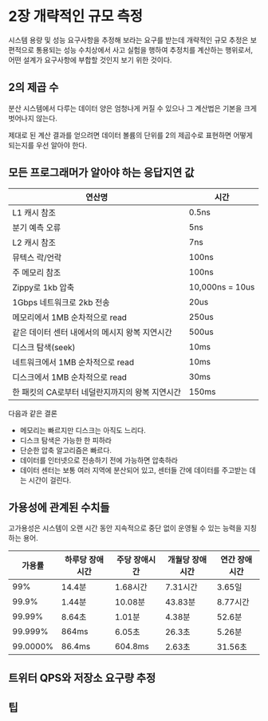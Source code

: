 # 2장 개략적인 규모 측정

시스템 용량 및 성능 요구사항을 추정해 보라는 요구를 받는데 개략적인 규모 추정은 보편적으로 통용되는 성능 수치상에서 사고 실험을 행하여 추정치를 계산하는 행위로서, 어떤 설계가 요구사항에 부합할 것인지 보기 위한 것이다.

## 2의 제곱 수

분산 시스템에서 다루는 데이터 양은 엄청나게 커질 수 있으나 그 계산법은 기본을 크게 벗어나지 않는다.

제대로 된 계산 결과를 얻으려면 데이터 볼륨의 단위를 2의 제곱수로 표현하면 어떻게 되는지를 우선 알아야 한다.

## 모든 프로그래머가 알아야 하는 응답지연 값

| 연산명                                          | 시간            |
| ----------------------------------------------- | --------------- |
| L1 캐시 참조                                    | 0.5ns           |
| 분기 예측 오류                                  | 5ns             |
| L2 캐시 참조                                    | 7ns             |
| 뮤텍스 락/언락                                  | 100ns           |
| 주 메모리 참조                                  | 100ns           |
| Zippy로 1kb 압축                                | 10,000ns = 10us |
| 1Gbps 네트워크로 2kb 전송                       | 20us            |
| 메모리에서 1MB 순차적으로 read                  | 250us           |
| 같은 데이터 센터 내에서의 메시지 왕복 지연시간  | 500us           |
| 디스크 탐색(seek)                               | 10ms            |
| 네트워크에서 1MB 순차적으로 read                | 10ms            |
| 디스크에서 1MB 순차적으로 read                  | 30ms            |
| 한 패킷의 CA로부터 네덜란지까지의 왕복 지연시간 | 150ms           |

다음과 같은 결론

- 메모리는 빠르지만 디스크는 아직도 느리다.
- 디스크 탐색은 가능한 한 피하라
- 단순한 압축 알고리즘은 빠르다.
- 데이터를 인터넷으로 전송하기 전에 가능하면 압축하라
- 데이터 센터는 보통 여러 지역에 분산되어 있고, 센터들 간에 데이터를 주고받는 데는 시간이 걸린다.

## 가용성에 관계된 수치들

고가용성은 시스템이 오랜 시간 동안 지속적으로 중단 없이 운영될 수 있는 능력을 지칭하는 용어.

| 가용률   | 하루당 장애시간 | 주당 장애시간 | 개월당 장애시간 | 연간 장애시간 |
| -------- | --------------- | ------------- | --------------- | ------------- |
| 99%      | 14.4분          | 1.68시간      | 7.31시간        | 3.65일        |
| 99.9%    | 1.44분          | 10.08분       | 43.83분         | 8.77시간      |
| 99.99%   | 8.64초          | 1.01분        | 4.38분          | 52.6분        |
| 99.999%  | 864ms           | 6.05초        | 26.3초          | 5.26분        |
| 99.0000% | 86.4ms          | 604.8ms       | 2.63초          | 31.56초       |

## 트위터 QPS와 저장소 요구량 추정

## 팁
